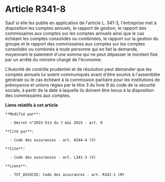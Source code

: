 # Article R341-8

Sauf si elle les publie en application de l'article L. 341-3, l'entreprise met à disposition les comptes annuels, le rapport
de gestion, le rapport des commissaires aux comptes sur les comptes annuels ainsi que le cas échéant les comptes consolidés
ou combinées, le rapport sur la gestion du groupe et le rapport des commissaires aux comptes sur les comptes consolidés ou
combinés à toute personne qui en fait la demande, moyennant le paiement d'une somme qui ne peut dépasser le montant fixé par
un arrêté du ministre chargé de l'économie. 

L'Autorité de contrôle prudentiel et de résolution peut demander que les comptes annuels lui soient communiqués avant d'être
soumis à l'assemblée générale ou le cas échéant à la commission paritaire pour les institutions de prévoyance et unions
régies par le titre 3 du livre 9 du code de la sécurité sociale, à partir de la date à laquelle ils doivent être tenus à la
disposition des commissaires aux comptes.

**Liens relatifs à cet article**

	**Modifié par**:

	  - Décret n°2015-513 du 7 mai 2015 - art. 9

	**Cité par**:

	  - Code des assurances - art. A344-4 (V)

	**Cite**:

	  - Code des assurances - art. L341-3 (V)

	**Liens**:

	  - TXT_ASSOCIE: Code des assurances - art. R341-1 (M)
